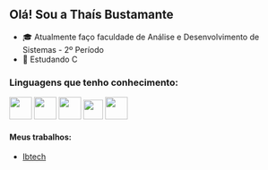 ## Olá! Sou a Thaís Bustamante

- 🎓 Atualmente faço faculdade de Análise e Desenvolvimento de Sistemas - 2º Período
- 📖 Estudando C  


### Linguagens que tenho conhecimento:

<div id="icons" style="display: inine-block;">
  <img height="40em" src="https://upload.wikimedia.org/wikipedia/commons/thumb/6/61/HTML5_logo_and_wordmark.svg/1200px-HTML5_logo_and_wordmark.svg.png">
  <img height="40em" src="https://upload.wikimedia.org/wikipedia/commons/thumb/d/d5/CSS3_logo_and_wordmark.svg/1200px-CSS3_logo_and_wordmark.svg.png"> 
  <img height="40em" src="https://dicasdejavascript.com.br/images/logo-javascript.png">
  <img height="35em" src="https://upload.wikimedia.org/wikipedia/commons/thumb/c/c3/Python-logo-notext.svg/800px-Python-logo-notext.svg.png"> 
  <img height="40em" src="https://upload.wikimedia.org/wikipedia/commons/thumb/a/a7/React-icon.svg/1200px-React-icon.svg.png"> 
</div>


#### Meus trabalhos:
- <a href="https://ibtech.sendodigital.com/">Ibtech</a>
